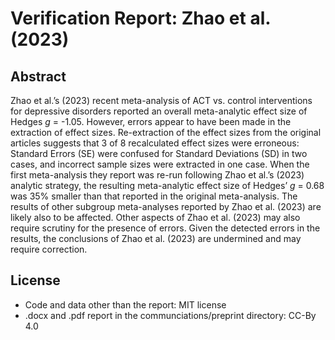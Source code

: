 # Verification Report: Zhao et al. (2023)

## Abstract

Zhao et al.’s (2023) recent meta-analysis of ACT vs. control interventions for depressive disorders reported an overall meta-analytic effect size of Hedges *g* = -1.05. However, errors appear to have been made in the extraction of effect sizes. Re-extraction of the effect sizes from the original articles suggests that 3 of 8 recalculated effect sizes were erroneous: Standard Errors (SE) were confused for Standard Deviations (SD) in two cases, and incorrect sample sizes were extracted in one case. When the first meta-analysis they report was re-run following Zhao et al.’s (2023) analytic strategy, the resulting meta-analytic effect size of Hedges’ *g* = 0.68 was 35% smaller than that reported in the original meta-analysis. The results of other subgroup meta-analyses reported by Zhao et al. (2023) are likely also to be affected. Other aspects of Zhao et al. (2023) may also require scrutiny for the presence of errors. Given the detected errors in the results, the conclusions of Zhao et al. (2023) are undermined and may require correction.

## License

- Code and data other than the report: MIT license
- .docx and .pdf report in the communciations/preprint directory: CC-By 4.0



